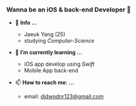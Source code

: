 ### Wanna be an iOS & back-end Developer 👋

- 🔎  **Info ...**
  - Jaeuk Yang (25)
  - studying *Computer-Science*

- 🌱  **I’m currently learning ...**
  - iOS app develop using *Swift*
  - Mobile App back-end
- 📫  **How to reach me: ...**
  - email: didwodnr123@gmail.com

